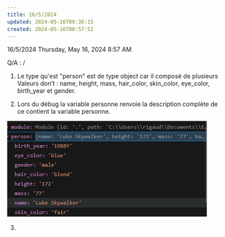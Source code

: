 ```yaml
---
title: 16/5/2024
updated: 2024-05-16T09:36:15
created: 2024-05-16T08:57:52
---
```


16/5/2024
Thursday, May 16, 2024
8:57 AM

Q/A : /

1.  Le type qu'est "person" est de type object car il composé de plusieurs
Valeurs don’t : name, height, mass, hair_color, skin_color, eye_color, birth_year et gender.

2.  Lors du débug la variable personne renvoie la description complète de ce contient la variable personne.

![image1](resources/6a410211901a4a5698808637dc22d61a.png)

3.  

